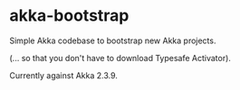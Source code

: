 # akka-bootstrap

Simple Akka codebase to bootstrap new Akka projects.

(... so that you don't have to download Typesafe Activator).

Currently against Akka 2.3.9.


